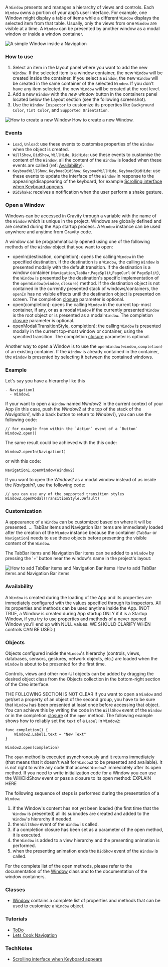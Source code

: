 A `Window` presents and manages a hierarchy of views and controls. Each `Window` owns a portion of your app’s user interface. For example, one Window might display a table of items while a different `Window` displays the selected item from that table. Usually, only the views from one `Window` are visible at a time. A `Window` can be presented by another window as a modal window or inside a window container.

![A simple Window inside a Navigation](images/Window_main.png)

### How to use
1. Select an item in the layout panel where you want to add the new `Window`. If the selected item is a window container, the new `Window` will be created inside the container. If you select a `Window`, the new `Window` will be created in the same container of the selected `Window`. If you don’t have any item selected, the new `Window` will be created at the root level.
2. Add a new `Window` with the _new window_ button in the containers panel located below the Layout section (see the following screenshot).
3. Use the `Window Inspector` to customize its properties like `Background Color`, `Tint Color`, and `Supported Orientation`.

![How to create a new Window](images/Window_create.png)
How to create a new Window.

### Events
* `Load`, `Unload`: use these events to customise properties of the `Window` when the object is created.
* `WillShow`, `DidShow`, `WillHide`, `DidHide`: use these events to customise the content of the `Window`, all the content of the `Window` is loaded when these events are called (ref: [Availability](#Availability)).
* `KeyboadWillShow`, `KeyboadDidShow`, `KeyboadWillHide`, `KeyboadDidHide`: use these events to update the interface of the `Window` in response to the appearing/disappearing of the keyboard, for example [Scrolling interface when Keyboard appears](../technotes/keyboard-avoiding-textfields.html).
* `DidShake`: receives a notification when the user perform a shake gesture.

### Open a Window
Windows can be accessed in Gravity through a variable with the name of the `Window` which is unique in the project. Windows are globally defined and are created during the App startup process. A `Window` instance can be used anywhere and anytime from Gravity code.

A window can be programmatically opened using one of the following methods of the `Window` object that you want to open:
* openIn(destination, completion): opens the calling `Window` in the specified destination. If the destination is a `Window`, the calling `Window` is presented modally with the default transition. If the destination is a window container (`Navigation`,`TabBar`,`PageSplit`,`PageCurl` or `PageSplit`), the `Window` is presented by the destination's specific implementation of the `openWindow(window,closure)` method. If the destination object is not contained in the currently presented stack of windows/containers, the `openIn` has no visible effects until the destination object is presented on screen. The completion [closure](../gravity/closure.html) parameter is optional.
* open(completion): opens the calling `Window` in the current top-most container, if any, or as a modal `Window` if the currently presented `Window` is the root object or is presented as a modal `Window`. The completion [closure](../gravity/closure.html) parameter is optional.
* openModal(TransitionStyle, completion): the calling `Window` is presented modally in the current top-most window or container, using the specified transition. The completion [closure](../gravity/closure.html) parameter is optional.

Another way to open a Window is to use the `openWindow(window,completion)` of an existing container.
If the `Window` is already contained in the container, the `Window` is presented by selecting it between the contained windows.

### Example
Let's say you have a hierarchy like this
```
- Navigation1
  - Window1
```

If your want to open a `Window` named _Window2_ in the current context of your App (in this case, push the _Window2_ at the top of the stack of the _Navigation1_, with a back button to return to _Window1_), you can use the following code:
```
// for example from within the `Action` event of a `Button`
Window2.open()
```

The same result could be achieved with the this code:
```
Window2.openIn(Navigation1)
```

or with this code:
```
Navigation1.openWindow(Window2)
```

If you want to open the _Window2_ as a modal window instead of as inside the _Navigatin1_, use the following code:
```
// you can use any of the supported transition styles
Window2.openModal(TransitionStyle.Default)
```

### Customization
A appearance of a `Window` can be customized based on where it will be presented.
...
TabBar items and Navigation Bar items are immediately loaded after the creation of the `Window` instance because the container (`TabBar` or `Navigation`) needs to use these objects before presenting the visible content of the `Window`.

The TabBar items and Navigation Bar items can be added to a `Window` by pressing the '+' button near the window's name in the project's layout:

![How to add TabBar items and Navigation Bar items](images/Window3.png)
How to add TabBar items and Navigation Bar items

### <a id="Availability"></a>Availability
A `Window` is created during the loading of the App and its properties are immediately configured with the values specified through its inspectors. All its properties and methods can be used anytime inside the App. (NOT TRUE, a Window is created during App startup ONLY if it is a Startup Window, if you try to use properties and methods of a never opened Window you'll end up with NULL values. WE SHOULD CLARIFY WHEN controls CAN BE USED.)


### Objects
Objects configured inside the `Window`'s hierarchy (controls, views, databases, sensors, gestures, network objects, etc.) are loaded when the `Window` is about to be presented for the first time.

Controls, views and other non-UI objects can be added by dragging the desired object class from the Objects collection in the bottom-right section of the Creo interface.

THE FOLLOWING SECTION IS NOT CLEAR
If you want to open a `Window` and get/set a property of an object of the second group, you have to be sure that `Window` has been presented at least once before accessing that object. You can achieve this by writing the code in the `WillShow` event of the `Window` or in the completion [closure](../gravity/closure.html) of the `open` method. The following example shows how to reliably set the `text` of a `Label` in `Window2`:

```
func completion() {
	Window2.Label1.text = "New Text"
}

Window2.open(completion)
```

The `open` method is executed asynchronously and it returns immediately (that means that it doesn't wait for `Window2` to be presented and available). It is not right to write any code that access `Window2` immediately after its open method.
If you need to write initialization code for a Window you can use the Will/DidShow event or pass a closure to its open method: EXPLAIN HERE

The following sequence of steps is performed during the presentation of a `Window`:
1. if the Window's content has not yet been loaded (the first time that the `Window` is presented) all its subnodes are created and added to the `Window`'s hierarchy if needed.
2. the `WillShow` event of the `Window` is called.
3. if a completion closure has been set as a parameter of the open method, it is executed.
4. the `Window` is added to a view hierarchy and the presenting animation is performed.
5. when the presenting animation ends the `DidShow` event of the `Window` is called.

For the complete list of the open methods, please refer to the documentation of the [Window](../classes/Window.html) class and to the documentation of the window containers.

### Classes
- [Window](../classes/Window.html) contains a complete list of properties and methods that can be used to customize a `Window` object.

### Tutorials
- [ToDo](../tutorials/todo.html)
- [Lets Cook Navigation](../tutorials/lets-cook-nav.html)

### TechNotes
- [Scrolling interface when Keyboard appears](../technotes/keyboard-avoiding-textfields.html)
